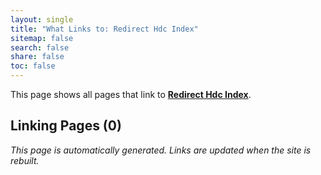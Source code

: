 ```yaml
---
layout: single
title: "What Links to: Redirect Hdc Index"
sitemap: false
search: false
share: false
toc: false
---
```


This page shows all pages that link to **[Redirect Hdc Index](/redirect_hdc_index/)**.

## Linking Pages (0)


*This page is automatically generated. Links are updated when the site is rebuilt.*
